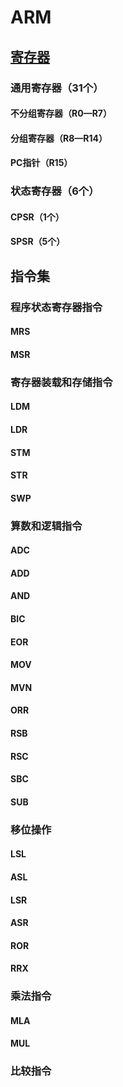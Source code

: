 # ARM

## [寄存器](https://www.cnblogs.com/wrjvszq/p/4199682.html)

### 通用寄存器（31个）

#### 不分组寄存器（R0—R7）

#### 分组寄存器（R8—R14）

#### PC指针（R15）

### 状态寄存器（6个）

 #### CPSR（1个）

 #### SPSR（5个）

## 指令集

### 程序状态寄存器指令

#### MRS

#### MSR

### 寄存器装载和存储指令

#### LDM

#### LDR

#### STM

#### STR

#### SWP

### 算数和逻辑指令

#### ADC

#### ADD

#### AND

#### BIC

#### EOR

#### MOV

#### MVN

#### ORR

#### RSB

#### RSC

#### SBC

#### SUB

### 移位操作

#### LSL

#### ASL

#### LSR

#### ASR

#### ROR

#### RRX

### 乘法指令

#### MLA

#### MUL

### 比较指令



